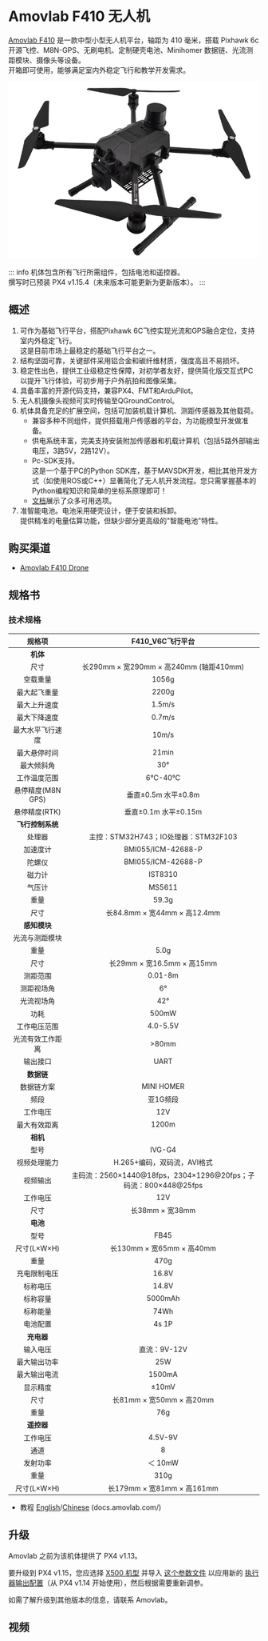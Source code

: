 # Amovlab F410 无人机

[Amovlab F410](https://amovlab.com/product/detail?pid=32) 是一款中型小型无人机平台，轴距为 410 毫米，搭载 Pixhawk 6c 开源飞控、M8N-GPS、无刷电机、定制硬壳电池、Minihomer 数据链、光流测距模块、摄像头等设备。  
开箱即可使用，能够满足室内外稳定飞行和教学开发需求。

![Amovlab f410 主图](../../assets/airframes/multicopter/amovlab_f410/hero.jpg)

::: info
机体包含所有飞行所需组件，包括电池和遥控器。  
撰写时已预装 PX4 v1.15.4（未来版本可能更新为更新版本）。
:::

## 概述

1. 可作为基础飞行平台，搭配Pixhawk 6C飞控实现光流和GPS融合定位，支持室内外稳定飞行。  
   这是目前市场上最稳定的基础飞行平台之一。  
2. 结构坚固可靠，关键部件采用铝合金和碳纤维材质，强度高且不易损坏。  
3. 稳定性出色，提供工业级稳定性保障，对初学者友好，提供简化版交互式PC以提升飞行体验，可初步用于户外航拍和图像采集。  
4. 具备丰富的开源代码支持，兼容PX4、FMT和ArduPilot。  
5. 无人机摄像头视频可实时传输至QGroundControl。  
6. 机体具备充足的扩展空间，包括可加装机载计算机、测距传感器及其他载荷。  
   - 兼容多种不同组件，提供搭载用户传感器的平台，为功能模型开发做准备。  
   - 供电系统丰富，完美支持安装附加传感器和机载计算机（包括5路外部输出电压，3路5V，2路12V）。  
   - Pc-SDK支持。  
     这是一个基于PC的Python SDK库，基于MAVSDK开发，相比其他开发方式（如使用ROS或C++）显著简化了无人机开发流程。您只需掌握基本的Python编程知识和简单的坐标系原理即可！  
   - [文档](https://docs.amovlab.com/f450-v6c-wiki/#/en/)展示了众多可用选项。  
7. 准智能电池。电池采用硬壳设计，便于安装和拆卸。  
   提供精准的电量估算功能，但缺少部分更高级的"智能电池"特性。

## 购买渠道

- [Amovlab F410 Drone](https://amovlab.com/product/detail?pid=32)

## 规格书

### 技术规格

|           规格项           |                         F410_V6C飞行平台                         |
| :------------------------: | :-------------------------------------------------------------: |
|         **机体**          |                                                                  |
|          尺寸            |       长290mm × 宽290mm × 高240mm (轴距410mm)        |
|         空载重量          |                                  1056g                                   |
|       最大起飞重量         |                                  2200g                                   |
|        最大上升速度        |                                  1.5m/s                                  |
|        最大下降速度        |                                  0.7m/s                                  |
|      最大水平飞行速度      |                                  10m/s                                   |
|        最大悬停时间        |                                  21min                                   |
|         最大倾斜角         |                                   30°                                    |
|       工作温度范围         |                                  6℃-40℃                                  |
|        悬停精度(M8N GPS)   |             垂直±0.5m 水平±0.8m              |
|        悬停精度(RTK)       |                 垂直±0.1m 水平±0.15m                 |
|    **飞行控制系统**       |                                                                  |
|          处理器           |                 主控：STM32H743；IO处理器：STM32F103                  |
|        加速度计           |                            BMI055/ICM-42688-P                            |
|          陀螺仪           |                            BMI055/ICM-42688-P                            |
|        磁力计             |                                 IST8310                                  |
|          气压计           |                                  MS5611                                  |
|          重量            |                                  59.3g                                   |
|          尺寸            |                长84.8mm × 宽44mm × 高12.4mm                |
|        **感知模块**       |                                                                  |
| 光流与测距模块            |                                                                  |
|          重量            |                                   5.0g                                   |
|          尺寸            |                 长29mm × 宽16.5mm × 高15mm                 |
|       测距范围           |                                 0.01-8m                                  |
|        测距视场角          |                                    6°                                    |
|       光流视场角          |                                   42°                                    |
|         功耗             |                                  500mW                                   |
|       工作电压范围         |                                 4.0-5.5V                                 |
|   光流有效工作距离        |                                  >80mm                                   |
|       输出接口           |                                   UART                                   |
|        **数据链**         |                                                                  |
|       数据链方案           |                                MINI HOMER                                |
|         频段             |                               亚1G频段                                |
|       工作电压           |                                   12V                                    |
|       最大有效距离         |                                  1200m                                   |
|        **相机**           |                                                                  |
|          型号            |                                  IVG-G4                                  |
|       视频处理能力         |                H.265+编码，双码流，AVI格式                 |
|       视频输出           | 主码流：2560×1440@18fps，2304×1296@20fps；子码流：800×448@25fps |
|       工作电压           |                                   12V                                    |
|          尺寸            |                         长38mm × 宽38mm                         |
|        **电池**           |                                                                  |
|          型号            |                                   FB45                                   |
|      尺寸(L×W×H)         |                 长130mm × 宽65mm × 高40mm                  |
|          重量            |                                   470g                                   |
|       充电限制电压         |                                  16.8V                                   |
|        标称电压           |                                  14.8V                                   |
|        标称容量           |                                 5000mAh                                  |
|         标称能量           |                                   74Wh                                   |
|         电池配置           |                                  4s 1P                                   |
|        **充电器**         |                                                                  |
|        输入电压           |                                直流：9V-12V                                 |
|       最大输出功率         |                                   25W                                    |
|       最大输出电流         |                                  1500mA                                  |
|       显示精度           |                                  ±10mV                                   |
|          尺寸            |                  长81mm × 宽50mm × 高20mm                  |
|          重量            |                                   76g                                    |
|      **遥控器**           |                                                                  |
|       工作电压           |                                 4.5V-9V                                  |
|          通道            |                                    8                                     |
|        发射功率           |                                 ＜ 10mW                                  |
|          重量            |                                   310g                                   |
|      尺寸(L×W×H)         |                 长179mm × 宽81mm × 高161mm                 |## 教程

- 教程 [English](https://docs.amovlab.com/f450-v6c-wiki/#/en/)/[Chinese](https://docs.amovlab.com/F450-V6C-wiki/#/src/%E8%A7%84%E6%A0%BC%E5%8F%82%E6%95%B0/%E8%A7%84%E6%A0%BC%E5%8F%82%E6%95%B0) (docs.amovlab.com/)

## 升级

Amovlab 之前为该机体提供了 PX4 v1.13。

要升级到 PX4 v1.15，您应选择 [X500 机型](../config/airframe.md) 并导入 [这个参数文件](https://github.com/PX4/PX4-Autopilot/blob/main/docs/assets/airframes/multicopter/amovlab_f410/amovlabf410_drone_v1.15.4.params) 以应用新的 [执行器输出配置](../config/actuators.md)（从 PX4 v1.14 开始使用），然后根据需要重新调参。

如需了解升级到其他版本的信息，请联系 Amovlab。

## 视频

<lite-youtube videoid="RzmI1d5093I" title="F410 Mid-Axis UAVs"/>